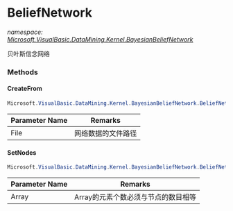 ﻿# BeliefNetwork
_namespace: <a href="#" onClick="load('/docs/Microsoft.VisualBasic.DataMining.Kernel.BayesianBeliefNetwork/index.md')">Microsoft.VisualBasic.DataMining.Kernel.BayesianBeliefNetwork</a>_

贝叶斯信念网络



### Methods

#### CreateFrom
```csharp
Microsoft.VisualBasic.DataMining.Kernel.BayesianBeliefNetwork.BeliefNetwork.CreateFrom(System.String)
```


|Parameter Name|Remarks|
|--------------|-------|
|File|网络数据的文件路径|


#### SetNodes
```csharp
Microsoft.VisualBasic.DataMining.Kernel.BayesianBeliefNetwork.BeliefNetwork.SetNodes(System.Int32[])
```


|Parameter Name|Remarks|
|--------------|-------|
|Array|Array的元素个数必须与节点的数目相等|



